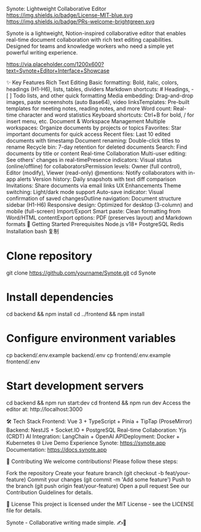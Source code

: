 Synote: Lightweight Collaborative Editor
https://img.shields.io/badge/License-MIT-blue.svg
https://img.shields.io/badge/PRs-welcome-brightgreen.svg

​Synote​ is a lightweight, Notion-inspired collaborative editor that enables real-time document collaboration with rich text editing capabilities. Designed for teams and knowledge workers who need a simple yet powerful writing experience.

https://via.placeholder.com/1200x600?text=Synote+Editor+Interface+Showcase

✨ Key Features
Rich Text Editing
​Basic formatting: Bold, italic, colors, headings (H1-H6), lists, tables, dividers
​Markdown shortcuts: # Headings, - [ ] Todo lists, and other quick formatting
​Media embedding: Drag-and-drop images, paste screenshots (auto Base64), video links
​Templates: Pre-built templates for meeting notes, reading notes, and more
​Word count: Real-time character and word statistics
​Keyboard shortcuts: Ctrl+B for bold, / for insert menu, etc.
Document & Workspace Management
​Multiple workspaces: Organize documents by projects or topics
​Favorites: Star important documents for quick access
​Recent files: Last 10 edited documents with timestamp
​Document renaming: Double-click titles to rename
​Recycle bin: 7-day retention for deleted documents
​Search: Find documents by title or content
Real-time Collaboration
​Multi-user editing: See others' changes in real-time
​Presence indicators: Visual status (online/offline) for collaborators
​Permission levels: Owner (full control), Editor (modify), Viewer (read-only)
​​@mentions: Notify collaborators with in-app alerts
​Version history: Daily snapshots with text diff comparison
​Invitations: Share documents via email links
UX Enhancements
​Theme switching: Light/dark mode support
​Auto-save indicator: Visual confirmation of saved changes
​Outline navigation: Document structure sidebar (H1-H6)
​Responsive design: Optimized for desktop (3-column) and mobile (full-screen)
Import/Export
​Smart paste: Clean formatting from Word/HTML content
​Export options: PDF (preserves layout) and Markdown formats
🚀 Getting Started
Prerequisites
Node.js v18+
PostgreSQL
Redis
Installation
bash
复制
# Clone repository
git clone https://github.com/yourname/Synote.git
cd Synote

# Install dependencies
cd backend && npm install
cd ../frontend && npm install

# Configure environment variables
cp backend/.env.example backend/.env
cp frontend/.env.example frontend/.env

# Start development servers
cd backend && npm run start:dev
cd frontend && npm run dev
Access the editor at: http://localhost:3000

🛠️ Tech Stack
​Frontend: Vue 3 + TypeScript + Pinia + TipTap (ProseMirror)
​Backend: NestJS + Socket.IO + PostgreSQL
​Real-time Collaboration: Yjs (CRDT)
​AI Integration: LangChain + OpenAI API
​Deployment: Docker + Kubernetes
🌐 Live Demo
Experience Synote: https://synote.app
Documentation: https://docs.synote.app

🤝 Contributing
We welcome contributions! Please follow these steps:

Fork the repository
Create your feature branch (git checkout -b feat/your-feature)
Commit your changes (git commit -m 'Add some feature')
Push to the branch (git push origin feat/your-feature)
Open a pull request
See our Contribution Guidelines for details.

📄 License
This project is licensed under the MIT License - see the LICENSE file for details.

​Synote​ - Collaborative writing made simple. ✍️🤝
